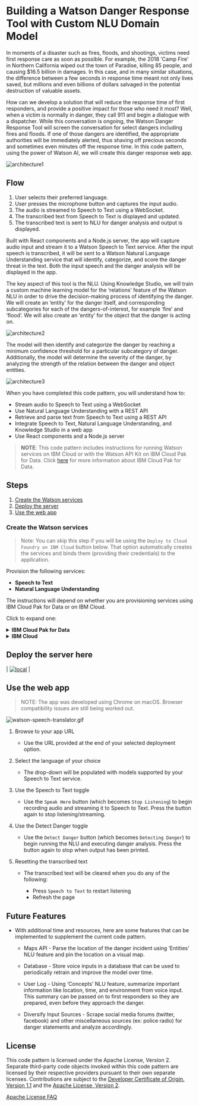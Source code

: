 # Building a Watson Danger Response Tool with Custom NLU Domain Model

In moments of a disaster such as fires, floods, and shootings, victims need first response care as soon as possible. For example, the 2018 ‘Camp Fire’ in Northern California wiped out the town of Paradise, killing 85 people, and causing $16.5 billion in damages. In this case, and in many similar situations, the difference between a few seconds in response time meant not only lives saved, but millions and even billions of dollars salvaged in the potential destruction of valuable assets. 

How can we develop a solution that will reduce the response time of first responders, and provide a positive impact for those who need it most? Well, when a victim is normally in danger, they call 911 and begin a dialogue with a dispatcher. While this conversation is ongoing, the Watson Danger Response Tool will screen the conversation for select dangers including fires and floods. If one of those dangers are identified, the appropriate authorities will be immediately alerted, thus shaving off precious seconds and sometimes even minutes off the response time. In this code pattern, using the power of Watson AI, we will create this danger response web app.

![architecture1](doc/source/images/flow_chart.png)

## Flow

1. User selects their preferred language.
1. User presses the microphone button and captures the input audio.
1. The audio is streamed to Speech to Text using a WebSocket.
1. The transcribed text from Speech to Text is displayed and updated.
1. The transcribed text is sent to NLU for danger analysis and output is displayed.

Built with React components and a Node.js server, the app will capture audio input and stream it to a Watson Speech to Text service. After the input speech is transcribed, it will be sent to a Watson Natural Language Understanding service that will identify, categorize, and score the danger threat in the text. Both the input speech and the danger analysis will be displayed in the app. 

The key aspect of this tool is the NLU. Using Knowledge Studio, we will train a custom machine learning model for the ‘relations’ feature of the Watson NLU in order to drive the decision-making process of identifying the danger. We will create an ‘entity’ for the danger itself, and corresponding subcategories for each of the dangers-of-interest, for example ‘fire’ and ‘flood’. We will also create an ‘entity’ for the object that the danger is acting on. 

![architecture2](doc/source/images/studio.png)

The model will then identify and categorize the danger by reaching a minimum confidence threshold for a particular subcategory of danger. Additionally, the model will determine the severity of the danger, by analyzing the strength of the relation between the danger and object entities. 

![architecture3](doc/source/images/entity.png)

When you have completed this code pattern, you will understand how to:

* Stream audio to Speech to Text using a WebSocket
* Use Natural Language Understanding with a REST API
* Retrieve and parse text from Speech to Text using a REST API
* Integrate Speech to Text, Natural Language Understanding, and Knowledge Studio in a web app 
* Use React components and a Node.js server

> **NOTE**: This code pattern includes instructions for running Watson services on IBM Cloud or with the Watson API Kit on IBM Cloud Pak for Data.
> Click [here](https://www.ibm.com/products/cloud-pak-for-data) for more information about IBM Cloud Pak for Data.

## Steps

1. [Create the Watson services](#create-the-watson-services)
2. [Deploy the server](#deploy-the-server)
3. [Use the web app](#use-the-web-app)

### Create the Watson services

> Note: You can skip this step if you will be using the `Deploy to Cloud Foundry on IBM Cloud` button below. That option automatically creates the services and binds them (providing their credentials) to the application.

Provision the following services:

* **Speech to Text**
* **Natural Language Understanding**

The instructions will depend on whether you are provisioning services using IBM Cloud Pak for Data or on IBM Cloud.

Click to expand one:

<details><summary><b>IBM Cloud Pak for Data</b></summary>
<p>
<p>
<i>Use the following instructions for each of the three services.</i>
<p>
<h5>Install and provision service instances</h5>
<p>
The services are not available by default. An administrator must install them on the IBM Cloud Pak for Data platform, and you must be given access to the service. To determine whether the service is installed, Click the <b>Services</b> icon (<img class="lazycontent" src="doc/source/images/services_icon.png" alt="services_icon"/>) and check whether the service is enabled.
<p>
<h5>Gather credentials</h5>
<p>
<ol>
    <li>For production use, create a user to use for authentication. From the main navigation menu (☰), select <b>Administer > Manage users</b> and then <b>+ New user</b>.</li>
    <li>From the main navigation menu (☰), select <b>My instances</b>.</li>
    <li>On the <b>Provisioned instances</b> tab, find your service instance, and then hover over the last column to find and click the ellipses icon. Choose <b>View details</b>.</li>
    <li>Copy the <b>URL</b> to use as the <b>{SERVICE_NAME}_URL</b> when you configure credentials.</li>
    <li><i>Optionally, copy the <b>Bearer token</b> to use in development testing only. It is not recommended to use the bearer token except during testing and development because that token does not expire.</i></li>
    <li>Use the <b>Menu</b> and select <b>Users</b> and <b>+ Add user</b> to grant your user access to this service instance. This is the user name (and password) you will use when you configure credentials to allow the Node.js server to authenticate.</li>
</ol>

</details>

<details><summary><b>IBM Cloud</b></summary>
<p>
<h5>Create the service instances</h5>
  <ul>
    <li>If you do not have an IBM Cloud account, register for a free trial account <a href="https://cloud.ibm.com/registration">here</a>.</li>
    <li>Click <a href="https://cloud.ibm.com/catalog/services/speech-to-text">here</a> to create a <b>Speech to Text</b> instance.</li>
    <li>Click <a href="https://cloud.ibm.com/catalog/services/natural-language-understanding">here</a> to create a <b>Natural Language Understanding</b> instance.</li>
  </ul>
<h5>Gather credentials</h5>
  <ol>
    <li>From the main navigation menu (☰), select <b>Resource list</b> to find your services under <b>Services</b>.</li>
    <li>Click on each service to find the <b>Manage</b> view where you can collect the <b>API Key</b> and <b>URL</b> to use for each service when you configure credentials.
  </ol>

</details>

## Deploy the server here

| [![local](https://raw.githubusercontent.com/IBM/pattern-utils/master/deploy-buttons/local.png)](doc/source/local.md) | 

## Use the web app

> NOTE: The app was developed using Chrome on macOS. Browser compatibility issues are still being worked out.

![watson-speech-translator.gif](doc/source/images/final.gif)

1. Browse to your app URL

   * Use the URL provided at the end of your selected deployment option.

1. Select the language of your choice

   * The drop-down will be populated with models supported by your Speech to Text service.
     
1. Use the Speech to Text toggle

   * Use the `Speak Here` button (which becomes `Stop Listening`) to begin recording audio
     and streaming it to Speech to Text. Press the button again to stop listening/streaming.
     
1. Use the Detect Danger toggle

   * Use the `Detect Danger` button (which becomes `Detecting Danger`) to begin running the NLU and executing danger analysis. Press the button again to stop when output has been printed.
     
1. Resetting the transcribed text

   * The transcribed text will be cleared when you do any of the following:
   
     * Press `Speech to Text` to restart listening
     * Refresh the page
     
## Future Features
  * With additional time and resources, here are some features that can be implemented to supplement the current code pattern. 
    * Maps API - Parse the location of the danger incident using ‘Entities’ NLU feature and pin the location on a visual map.

    * Database - Store voice inputs in a database that can be used to periodically retrain and improve the model over time.

    * User Log - Using ‘Concepts’ NLU feature, summarize important information like location, time, and environment from voice input. This summary can be passed on to first responders so they are prepared, even before they approach the danger. 

    * Diversify Input Sources - Scrape social media forums (twitter, facebook) and other miscellaneous sources (ex: police radio) for danger statements and analyze accordingly. 

## License

This code pattern is licensed under the Apache License, Version 2. Separate third-party code objects invoked within this code pattern are licensed by their respective providers pursuant to their own separate licenses. Contributions are subject to the [Developer Certificate of Origin, Version 1.1](https://developercertificate.org/) and the [Apache License, Version 2](https://www.apache.org/licenses/LICENSE-2.0.txt).

[Apache License FAQ](https://www.apache.org/foundation/license-faq.html#WhatDoesItMEAN)
